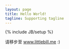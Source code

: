 ```yaml
---
layout: page
title: Hello World!
tagline: Supporting tagline
---
```

{% include JB/setup %}


请移步至 <a href="http://www.littlebill.me?utm_source=sunjianwei.com&utm_medium=focus">www.littlebill.me</a> :)